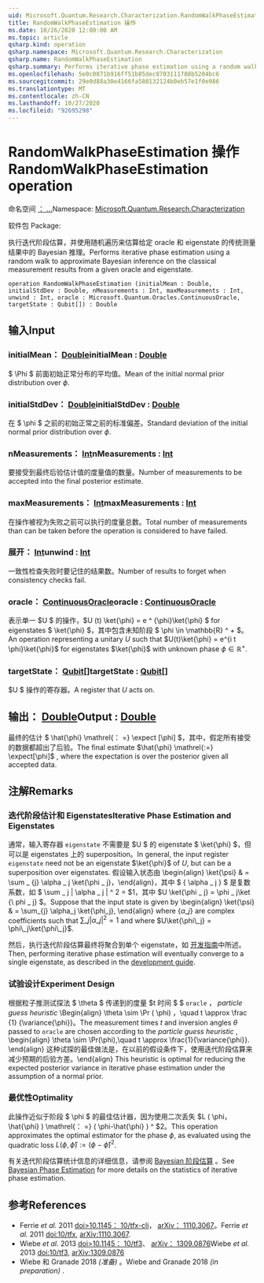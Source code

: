 ```yaml
---
uid: Microsoft.Quantum.Research.Characterization.RandomWalkPhaseEstimation
title: RandomWalkPhaseEstimation 操作
ms.date: 10/26/2020 12:00:00 AM
ms.topic: article
qsharp.kind: operation
qsharp.namespace: Microsoft.Quantum.Research.Characterization
qsharp.name: RandomWalkPhaseEstimation
qsharp.summary: Performs iterative phase estimation using a random walk to approximate Bayesian inference on the classical measurement results from a given oracle and eigenstate.
ms.openlocfilehash: 5e0c0871b916ff51b85dec8703111788b5204bc6
ms.sourcegitcommit: 29e0d88a30e4166fa580132124b0eb57e1f0e986
ms.translationtype: MT
ms.contentlocale: zh-CN
ms.lasthandoff: 10/27/2020
ms.locfileid: "92695298"
---
```

# <a name="randomwalkphaseestimation-operation"></a><span data-ttu-id="f1fa0-102">RandomWalkPhaseEstimation 操作</span><span class="sxs-lookup"><span data-stu-id="f1fa0-102">RandomWalkPhaseEstimation operation</span></span>

<span data-ttu-id="f1fa0-103">命名空间 [： ...](xref:Microsoft.Quantum.Research.Characterization)</span><span class="sxs-lookup"><span data-stu-id="f1fa0-103">Namespace: [Microsoft.Quantum.Research.Characterization](xref:Microsoft.Quantum.Research.Characterization)</span></span>

<span data-ttu-id="f1fa0-104">软件包 [](https://nuget.org/packages/)</span><span class="sxs-lookup"><span data-stu-id="f1fa0-104">Package: [](https://nuget.org/packages/)</span></span>


<span data-ttu-id="f1fa0-105">执行迭代阶段估算，并使用随机遍历来估算给定 oracle 和 eigenstate 的传统测量结果中的 Bayesian 推理。</span><span class="sxs-lookup"><span data-stu-id="f1fa0-105">Performs iterative phase estimation using a random walk to approximate Bayesian inference on the classical measurement results from a given oracle and eigenstate.</span></span>

```qsharp
operation RandomWalkPhaseEstimation (initialMean : Double, initialStdDev : Double, nMeasurements : Int, maxMeasurements : Int, unwind : Int, oracle : Microsoft.Quantum.Oracles.ContinuousOracle, targetState : Qubit[]) : Double
```


## <a name="input"></a><span data-ttu-id="f1fa0-106">输入</span><span class="sxs-lookup"><span data-stu-id="f1fa0-106">Input</span></span>

### <a name="initialmean--double"></a><span data-ttu-id="f1fa0-107">initialMean： [Double](xref:microsoft.quantum.lang-ref.double)</span><span class="sxs-lookup"><span data-stu-id="f1fa0-107">initialMean : [Double](xref:microsoft.quantum.lang-ref.double)</span></span>

<span data-ttu-id="f1fa0-108">$ \Phi $ 前面初始正常分布的平均值。</span><span class="sxs-lookup"><span data-stu-id="f1fa0-108">Mean of the initial normal prior distribution over $\phi$.</span></span>


### <a name="initialstddev--double"></a><span data-ttu-id="f1fa0-109">initialStdDev： [Double](xref:microsoft.quantum.lang-ref.double)</span><span class="sxs-lookup"><span data-stu-id="f1fa0-109">initialStdDev : [Double](xref:microsoft.quantum.lang-ref.double)</span></span>

<span data-ttu-id="f1fa0-110">在 $ \phi $ 之前的初始正常之前的标准偏差。</span><span class="sxs-lookup"><span data-stu-id="f1fa0-110">Standard deviation of the initial normal prior distribution over $\phi$.</span></span>


### <a name="nmeasurements--int"></a><span data-ttu-id="f1fa0-111">nMeasurements： [Int](xref:microsoft.quantum.lang-ref.int)</span><span class="sxs-lookup"><span data-stu-id="f1fa0-111">nMeasurements : [Int](xref:microsoft.quantum.lang-ref.int)</span></span>

<span data-ttu-id="f1fa0-112">要接受到最终后验估计值的度量值的数量。</span><span class="sxs-lookup"><span data-stu-id="f1fa0-112">Number of measurements to be accepted into the final posterior estimate.</span></span>


### <a name="maxmeasurements--int"></a><span data-ttu-id="f1fa0-113">maxMeasurements： [Int](xref:microsoft.quantum.lang-ref.int)</span><span class="sxs-lookup"><span data-stu-id="f1fa0-113">maxMeasurements : [Int](xref:microsoft.quantum.lang-ref.int)</span></span>

<span data-ttu-id="f1fa0-114">在操作被视为失败之前可以执行的度量总数。</span><span class="sxs-lookup"><span data-stu-id="f1fa0-114">Total number of measurements than can be taken before the operation is considered to have failed.</span></span>


### <a name="unwind--int"></a><span data-ttu-id="f1fa0-115">展开： [Int](xref:microsoft.quantum.lang-ref.int)</span><span class="sxs-lookup"><span data-stu-id="f1fa0-115">unwind : [Int](xref:microsoft.quantum.lang-ref.int)</span></span>

<span data-ttu-id="f1fa0-116">一致性检查失败时要记住的结果数。</span><span class="sxs-lookup"><span data-stu-id="f1fa0-116">Number of results to forget when consistency checks fail.</span></span>


### <a name="oracle--continuousoracle"></a><span data-ttu-id="f1fa0-117">oracle： [ContinuousOracle](xref:Microsoft.Quantum.Oracles.ContinuousOracle)</span><span class="sxs-lookup"><span data-stu-id="f1fa0-117">oracle : [ContinuousOracle](xref:Microsoft.Quantum.Oracles.ContinuousOracle)</span></span>

<span data-ttu-id="f1fa0-118">表示单一 $U $ 的操作，$U (t) \ket{\phi} = e ^ {\phi}\ket{\phi} $ for eigenstates $ \ket{\phi} $，其中包含未知阶段 $ \phi \in \mathbb{R} ^ + $。</span><span class="sxs-lookup"><span data-stu-id="f1fa0-118">An operation representing a unitary $U$ such that $U(t)\ket{\phi} = e^{i t \phi}\ket{\phi}$ for eigenstates $\ket{\phi}$ with unknown phase $\phi \in \mathbb{R}^+$.</span></span>


### <a name="targetstate--qubit"></a><span data-ttu-id="f1fa0-119">targetState： [Qubit](xref:microsoft.quantum.lang-ref.qubit)[]</span><span class="sxs-lookup"><span data-stu-id="f1fa0-119">targetState : [Qubit](xref:microsoft.quantum.lang-ref.qubit)[]</span></span>

<span data-ttu-id="f1fa0-120">$U $ 操作的寄存器。</span><span class="sxs-lookup"><span data-stu-id="f1fa0-120">A register that $U$ acts on.</span></span>



## <a name="output--double"></a><span data-ttu-id="f1fa0-121">输出： [Double](xref:microsoft.quantum.lang-ref.double)</span><span class="sxs-lookup"><span data-stu-id="f1fa0-121">Output : [Double](xref:microsoft.quantum.lang-ref.double)</span></span>

<span data-ttu-id="f1fa0-122">最终的估计 $ \hat{\phi} \mathrel{： =} \expect [\phi] $，其中，假定所有接受的数据都超出了后验。</span><span class="sxs-lookup"><span data-stu-id="f1fa0-122">The final estimate $\hat{\phi} \mathrel{:=} \expect[\phi]$ , where the expectation is over the posterior given all accepted data.</span></span>

## <a name="remarks"></a><span data-ttu-id="f1fa0-123">注解</span><span class="sxs-lookup"><span data-stu-id="f1fa0-123">Remarks</span></span>

### <a name="iterative-phase-estimation-and-eigenstates"></a><span data-ttu-id="f1fa0-124">迭代阶段估计和 Eigenstates</span><span class="sxs-lookup"><span data-stu-id="f1fa0-124">Iterative Phase Estimation and Eigenstates</span></span>

<span data-ttu-id="f1fa0-125">通常，输入寄存器 `eigenstate` 不需要是 $U $ 的 eigenstate $ \ket{\phi} $，但可以是 eigenstates 上的 superposition。</span><span class="sxs-lookup"><span data-stu-id="f1fa0-125">In general, the input register `eigenstate` need not be an eigenstate $\ket{\phi}$ of $U$, but can be a superposition over eigenstates.</span></span> <span data-ttu-id="f1fa0-126">假设输入状态由 \begin{align} \ket{\psi} & = \sum \_ {j} \alpha \_ j \ket{\phi \_ j}，\end{align}，其中 $ \{ \alpha \_ j \} $ 是复数系数，如 $ \sum \_ j | \alpha \_ j | ^ 2 = $1，其中 $U \ket{\phi \_ j} = \phi \_ j\ket {\ phi \_ j} $。</span><span class="sxs-lookup"><span data-stu-id="f1fa0-126">Suppose that the input state is given by \begin{align} \ket{\psi} & = \sum\_{j} \alpha\_j \ket{\phi\_j}, \end{align} where $\{\alpha\_j\}$ are complex coefficients such that $\sum\_j |\alpha\_j|^2 = 1$ and where $U\ket{\phi\_j} = \phi\_j\ket{\phi\_j}$.</span></span>

<span data-ttu-id="f1fa0-127">然后，执行迭代阶段估算最终将聚合到单个 eigenstate，如 [开发指南](xref:microsoft.quantum.libraries.characterization#iterative-phase-estimation-without-eigenstates)中所述。</span><span class="sxs-lookup"><span data-stu-id="f1fa0-127">Then, performing iterative phase estimation will eventually converge to a single eigenstate, as described in the [development guide](xref:microsoft.quantum.libraries.characterization#iterative-phase-estimation-without-eigenstates).</span></span>

### <a name="experiment-design"></a><span data-ttu-id="f1fa0-128">试验设计</span><span class="sxs-lookup"><span data-stu-id="f1fa0-128">Experiment Design</span></span>

<span data-ttu-id="f1fa0-129">根据粒子推测试探法 $ \theta $ 传递到的度量 $t 时间 $ $ `oracle` ， *particle guess heuristic* \Begin{align} \theta \sim \Pr ( \phi) ，\quad t \approx \frac {1} {\variance{\phi}}。</span><span class="sxs-lookup"><span data-stu-id="f1fa0-129">The measurement times $t$ and inversion angles $\theta$ passed to `oracle` are chosen according to the *particle guess heuristic* , \begin{align} \theta \sim \Pr(\phi),\quad t \approx \frac{1}{\variance{\phi}}.</span></span>
<span data-ttu-id="f1fa0-130">\end{align} 这种试探的最佳做法是，在以前的假设条件下，使用迭代阶段估算来减少预期的后验方差。</span><span class="sxs-lookup"><span data-stu-id="f1fa0-130">\end{align} This heuristic is optimal for reducing the expected posterior variance in iterative phase estimation under the assumption of a normal prior.</span></span>

### <a name="optimality"></a><span data-ttu-id="f1fa0-131">最优性</span><span class="sxs-lookup"><span data-stu-id="f1fa0-131">Optimality</span></span>

<span data-ttu-id="f1fa0-132">此操作近似于阶段 $ \phi $ 的最佳估计器，因为使用二次丢失 $L ( \phi，\hat{\phi} ) \mathrel{： =} ( \phi-\hat{\phi} ) ^ $2。</span><span class="sxs-lookup"><span data-stu-id="f1fa0-132">This operation approximates the optimal estimator for the phase $\phi$, as evaluated using the quadratic loss $L(\phi, \hat{\phi}) \mathrel{:=} (\phi - \hat{\phi})^2$.</span></span>

<span data-ttu-id="f1fa0-133">有关迭代阶段估算统计信息的详细信息，请参阅 [Bayesian 阶段估算](xref:microsoft.quantum.libraries.characterization#bayesian-phase-estimation) 。</span><span class="sxs-lookup"><span data-stu-id="f1fa0-133">See [Bayesian Phase Estimation](xref:microsoft.quantum.libraries.characterization#bayesian-phase-estimation) for more details on the statistics of iterative phase estimation.</span></span>

## <a name="references"></a><span data-ttu-id="f1fa0-134">参考</span><span class="sxs-lookup"><span data-stu-id="f1fa0-134">References</span></span>

- <span data-ttu-id="f1fa0-135">Ferrie *et al.* 2011 [doi>10.1145： 10/tfx-cli](https://doi.org/10.1007/s11128-012-0407-6)， [arXiv： 1110.3067](https://arxiv.org/abs/1110.3067)。</span><span class="sxs-lookup"><span data-stu-id="f1fa0-135">Ferrie *et al.* 2011 [doi:10/tfx](https://doi.org/10.1007/s11128-012-0407-6), [arXiv:1110.3067](https://arxiv.org/abs/1110.3067).</span></span>
- <span data-ttu-id="f1fa0-136">Wiebe *et al.* 2013 [doi>10.1145： 10/tf3](https://doi.org/10.1103/PhysRevLett.112.190501)、 [arXiv： 1309.0876](https://arxiv.org/abs/1309.0876)</span><span class="sxs-lookup"><span data-stu-id="f1fa0-136">Wiebe *et al.* 2013 [doi:10/tf3](https://doi.org/10.1103/PhysRevLett.112.190501), [arXiv:1309.0876](https://arxiv.org/abs/1309.0876)</span></span>
- <span data-ttu-id="f1fa0-137">Wiebe 和 Granade 2018 *(准备)* 。</span><span class="sxs-lookup"><span data-stu-id="f1fa0-137">Wiebe and Granade 2018 *(in preparation)* .</span></span>